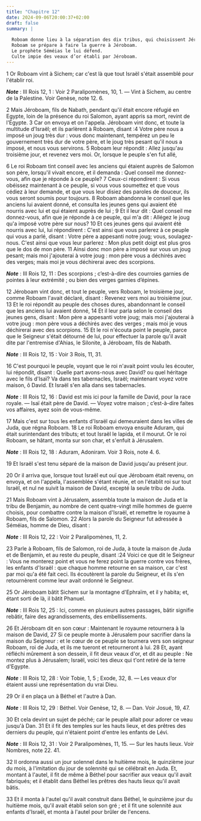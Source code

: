 ```yaml
---
title: "Chapitre 12"
date: 2024-09-06T20:00:37+02:00
draft: false
summary: |
  
  Roboam donne lieu à la séparation des dix tribus, qui choisissent Jéroboam pour roi.
  Roboam se prépare à faire la guerre à Jéroboam.
  Le prophète Séméias le lui défend.
  Culte impie des veaux d’or établi par Jéroboam.
---
```



1 Or Roboam vint à Sichem; car c'est là que tout Israël s'était assemblé pour l'établir roi.

***Note*** :  III Rois 12, 1 : Voir 2 Paralipomènes, 10, 1. ― Vint à Sichem, au centre de la Palestine. Voir Genèse, note 12. 6.

2 Mais Jéroboam, fils de Nabath, pendant qu'il était encore réfugié en Egypte, loin de la présence du roi Salomon, ayant appris sa mort, revint de l'Egypte. 3 Car on envoya et on l'appela. Jéroboam vint donc, et toute la multitude d'Israël; et ils parlèrent à Roboam, disant :4 Votre père nous a imposé un joug très dur : vous donc maintenant, tempérez un peu le gouvernement très dur de votre père, et le joug très pesant qu'il nous a imposé, et nous vous servirons. 5 Roboam leur répondit : Allez jusqu'au troisième jour, et revenez vers moi. Or, lorsque le peuple s'en fut allé,


6 Le roi Roboam tint conseil avec les anciens qui étaient auprès de Salomon son père, lorsqu'il vivait encore, et il demanda : Quel conseil me donnez-vous, afin que je réponde à ce peuple? 7 Ceux-ci répondirent : Si vous obéissez maintenant à ce peuple, si vous vous soumettez et que vous cédiez à leur demande, et que vous leur disiez des paroles de douceur, ils vous seront soumis pour toujours. 8 Roboam abandonna le conseil que les anciens lui avaient donné, et consulta les jeunes gens qui avaient été nourris avec lui et qui étaient auprès de lui ; 9 Et il leur dit : Quel conseil me donnez-vous, afin que je réponde à ce peuple, qui m'a dit : Allégez le joug qu'a imposé votre père sur nous? 10 Et ces jeunes gens qui avaient été nourris avec lui, lui répondirent : C'est ainsi que vous parlerez à ce peuple qui vous a parlé, disant : Votre père a appesanti notre joug; vous, soulagez-nous. C'est ainsi que vous leur parlerez : Mon plus petit doigt est plus gros que le dos de mon père. 11 Ainsi donc mon père a imposé
sur vous un joug pesant; mais moi j'ajouterai à votre joug : mon père vous a déchirés avec des verges; mais moi je vous déchirerai avec des scorpions.

***Note*** :  III Rois 12, 11 : Des scorpions ; c’est-à-dire des courroies garnies de pointes à leur extrémité ; ou bien des verges garnies d’épines.


12 Jéroboam vint donc, et tout le peuple, vers Roboam, le troisième jour, comme Roboam l'avait déclaré, disant : Revenez vers moi au troisième jour. 13 Et le roi répondit au peuple des choses dures, abandonnant le conseil que les anciens lui avaient donné, 14 Et il leur parla selon le conseil des jeunes gens, disant : Mon père a appesanti votre joug; mais moi j'ajouterai à votre joug : mon père vous a déchirés avec des verges ; mais moi je vous déchirerai avec des scorpions. 15 Et le roi n'écouta point le peuple, parce que le Seigneur s'était détourné de lui, pour effectuer la parole qu'il avait dite par l'entremise d'Ahias, le Silonite, à Jéroboam, fils de Nabath.

***Note*** :  III Rois 12, 15 : Voir 3 Rois, 11, 31.


16 C'est pourquoi le peuple, voyant que le roi n'avait point voulu les écouter, lui répondit, disant : Quelle part avons-nous avec David? ou quel héritage avec le fils d'Isaï? Va dans tes tabernacles, Israël; maintenant voyez votre maison, ô David. Et Israël s'en alla dans ses tabernacles.

***Note*** :  III Rois 12, 16 : David est mis ici pour la famille de David, pour la race royale. ― Isaï était père de David. ― Voyez votre maison ; c’est-à-dire faites vos affaires, ayez soin de vous-même.

17 Mais c'est sur tous les enfants d'Israël qui demeuraient dans les villes de Juda, que régna Roboam. 18 Le roi Roboam envoya ensuite Aduram, qui était surintendant des tributs; et tout Israël le lapida, et il mourut. Or le roi Roboam, se hâtant, monta sur son char, et s'enfuit à Jérusalem.

***Note*** :  III Rois 12, 18 : Aduram, Adoniram. Voir 3 Rois, note 4. 6.

19 Et Israël s'est tenu séparé de la maison de David jusqu'au présent jour.


20 Or il arriva que, lorsque tout Israël eut ouï que Jéroboam était revenu, on envoya, et on l'appela, l'assemblée s'étant réunie, et on l'établit roi sur tout Israël, et nul ne suivit la maison de David, excepté la seule tribu de Juda.


21 Mais Roboam vint à Jérusalem, assembla toute la maison de Juda et la tribu de Benjamin, au nombre de cent quatre-vingt mille hommes de guerre choisis, pour combattre contre la maison d'Israël, et remettre le royaume à Roboam, fils de Salomon. 22 Alors la parole du Seigneur fut adressée à Séméias, homme de Dieu, disant :

***Note*** :  III Rois 12, 22 : Voir 2 Paralipomènes, 11, 2.

23 Parle à Roboam, fils de Salomon, roi de Juda, à toute la maison de Juda et de Benjamin, et au reste du peuple, disant :24 Voici ce que dit le Seigneur : Vous ne monterez point et vous ne ferez point la guerre contre vos frères, les enfants d'Israël : que chaque homme retourne en sa maison, car c'est par moi qu'a été fait ceci. Ils écoutèrent la parole du Seigneur, et ils s'en retournèrent comme leur avait ordonné le Seigneur.


25 Or Jéroboam bâtit Sichem sur la montagne d'Ephraïm, et il y habita; et, étant sorti de là, il bâtit Phanuel.

***Note*** :  III Rois 12, 25 : Ici, comme en plusieurs autres passages, bâtir signifie rebâtir, faire des agrandissements, des embellissements.


26 Et Jéroboam dit en son cœur : Maintenant le royaume retournera à la maison de David, 27 Si ce peuple monte à Jérusalem pour sacrifier dans la maison du Seigneur : et le cœur de ce peuple se tournera vers son seigneur Roboam, roi de Juda, et ils me tueront et retourneront à lui. 28 Et, ayant réfléchi mûrement à son dessein, il fit deux veaux d'or, et dit au peuple : Ne montez plus à Jérusalem; Israël, voici tes dieux qui t'ont retiré de la terre d'Egypte.

***Note*** :  III Rois 12, 28 : Voir Tobie, 1, 5 ; Exode, 32, 8. ― Les veaux d’or étaient aussi une représentation du vrai Dieu.

29 Or il en plaça un à Béthel et l'autre à Dan.

***Note*** :  III Rois 12, 29 : Béthel. Voir Genèse, 12, 8. ― Dan. Voir Josué, 19, 47.

30 Et cela devint un sujet de péché; car le peuple allait pour adorer ce veau jusqu'à Dan. 31 Et il fit des temples sur les hauts lieux, et des prêtres des derniers du peuple, qui n'étaient point d'entre les enfants de Lévi.

***Note*** :  III Rois 12, 31 : Voir 2 Paralipomènes, 11, 15. ― Sur les hauts lieux. Voir Nombres, note 22. 41.

32 Il ordonna aussi un jour solennel dans le huitième mois, le quinzième jour du mois, à l'imitation du jour de solennité qui se célébrait en Juda. Et, montant à l'autel, il fit de même à Béthel pour sacrifier aux veaux qu'il avait fabriqués; et il établit dans Béthel les prêtres des hauts lieux qu'il avait bâtis.


33 Et il monta à l'autel qu'il avait construit dans Béthel, le quinzième jour du huitième mois, qu'il avait établi selon son gré ; et il fit une solennité aux enfants d'Israël, et monta à l'autel pour brûler de l'encens.

